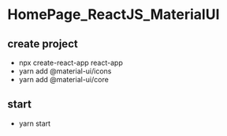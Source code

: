 # HomePage_ReactJS_MaterialUI

## create project
- npx create-react-app react-app
- yarn add @material-ui/icons
- yarn add @material-ui/core

## start
- yarn start
